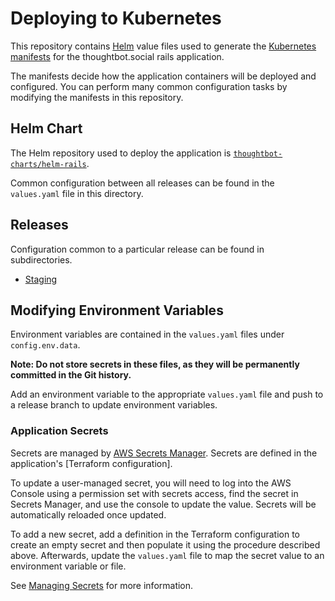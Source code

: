 # Deploying to Kubernetes

This repository contains [Helm] value files used to generate the [Kubernetes
manifests] for the thoughtbot.social rails application.

The manifests decide how the application containers will be deployed and
configured. You can perform many common configuration tasks by modifying the
manifests in this repository.

## Helm Chart

The Helm repository used to deploy the application is
[`thoughtbot-charts/helm-rails`].

Common configuration between all releases can be found in the `values.yaml`
file in this directory.

## Releases

Configuration common to a particular release can be found in subdirectories.

- [Staging](./staging/)

## Modifying Environment Variables

Environment variables are contained in the `values.yaml` files under
`config.env.data`.

**Note: Do not store secrets in these files, as they will be permanently
committed in the Git history.**

Add an environment variable to the appropriate `values.yaml` file and push to a
release branch to update environment variables.

### Application Secrets

Secrets are managed by [AWS Secrets Manager]. Secrets are defined in the
application's [Terraform configuration].

To update a user-managed secret, you will need to log into the AWS Console
using a permission set with secrets access, find the secret in Secrets Manager,
and use the console to update the value. Secrets will be automatically reloaded
once updated.

To add a new secret, add a definition in the Terraform configuration to create
an empty secret and then populate it using the procedure described above.
Afterwards, update the `values.yaml` file to map the secret value to an
environment variable or file.

See [Managing Secrets] for more information.

[`thoughtbot-charts/helm-rails`]: https://github.com/thoughtbot/helm-charts/tree/main/charts/helm-rails
[managing secrets]: https://thoughtbot.atlassian.net/wiki/spaces/APG/pages/15040625/Managing+Secrets
[helm]: https://helm.sh/docs/intro/install/
[kubernetes manifests]: https://thoughtbot.atlassian.net/wiki/spaces/APG/pages/15106113/Deploying+to+Kubernetes
[aws secrets manager]: https://aws.amazon.com/secrets-manager/
